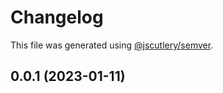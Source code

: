 # Changelog

This file was generated using [@jscutlery/semver](https://github.com/jscutlery/semver).

## 0.0.1 (2023-01-11)
